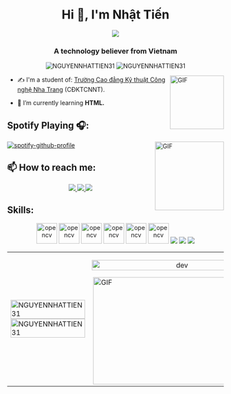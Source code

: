 <h1 align="center">Hi 👋, I'm Nhật Tiến </h1>
<p align="center"><img src="https://img.icons8.com/color/50/000000/vietnam-circular.png"/></p>
<h3 align="center">A technology believer from Vietnam </h3>
<p align="center"> <img src="https://komarev.com/ghpvc/?username=NGUYENNHATTIEN31" alt="NGUYENNHATTIEN31" />
<img src="https://badges.pufler.dev/repos/NGUYENNHATTIEN31" alt="NGUYENNHATTIEN31" /> </p>
<img align="right" alt="GIF" height="125px" src="https://i.giphy.com/media/d9RbxjZ8QXesiYoerE/giphy.webp" />

- ✍ I'm a student of: [Trường Cao đẳng Kỹ thuật Công nghệ Nha Trang](http://cdktcnnt.edu.vn/) (CĐKTCNNT).

- 🌱 I’m currently learning **HTML.**



## Spotify Playing 🎧:

 <!--<[![Spotify](https://novatorem.vercel.app/api/spotify?background_color=0d1117&border_color=ffffff)](https://open.spotify.com/user/omnitenebris)
<img align="right" alt="GIF" height="170px" src="https://media.giphy.com/media/J5B1Y8QZnzXXbLQIBu/giphy.gif" />-->
[![spotify-github-profile](https://spotify-github-profile.vercel.app/api/view?uid=31qvfasmatcqxx5a72mjywbe5hlq&cover_image=true&theme=novatorem&bar_color=dc143c&bar_color_cover=false)](https://github.com/kittinan/spotify-github-profile)
<img align="right" alt="GIF" height="160px" src="https://media.giphy.com/media/J5B1Y8QZnzXXbLQIBu/giphy.gif" />



## 📫 How to reach me:

<p align="center">
  <a href="https://www.facebook.com/profile.php?id=100012907695117" alt="Facebook">
    <img src="https://img.icons8.com/fluent/48/000000/facebook-new.png" target="_blank" />
  </a> 
  <a href="https://github.com/NGUYENNHATTIEN31" alt="Github">
    <img src="https://img.icons8.com/fluent/48/000000/github.png"/>
  </a> 
  <a href="https://www.youtube.com/channel/UCE1fAjsQsoepeiQgRA4liLw" alt="Youtube channel" target="_blank" >
    <img src="https://img.icons8.com/fluent/48/000000/youtube-play.png"/>
  </a>
</p>

## Skills:
<p align="center">
  
  <img src="https://img.icons8.com/fluency/344/python.png" alt="opencv" width="48" height="48"/>
  <img src="https://img.icons8.com/nolan/344/html.png" alt="opencv" width="48" height="48"/>
  <img src="https://img.icons8.com/cute-clipart/344/c.png" alt="opencv" width="48" height="48"/>
  <img src="https://img.icons8.com/bubbles/344/microsoft-powerpoint-2019.png" alt="opencv" width="48" height="48"/>
  <img src="https://img.icons8.com/plasticine/344/microsoft-word-2019.png" alt="opencv" width="48" height="48"/>
  <img src="https://img.icons8.com/bubbles/344/microsoft-excel-2019.png" alt="opencv" width="48" height="48"/>
  <img src="https://img.icons8.com/color/48/000000/github-2.png"/>
  <img src="https://img.icons8.com/color/48/000000/visual-studio-code-2019.png"/>
  <img src="https://img.icons8.com/color/48/000000/visual-studio-2019.png"/>
  </p>

<table style="width:100%;">
  <tr>
    <td>
      <img src="https://github-readme-stats.vercel.app/api/top-langs/?username=NGUYENNHATTIEN31&bg_color=FFFFFF00&text_color=179fa3&layout=compact&hide=CSS&langs_count=10&custom_title=Top%20ngôn%20ngữ%20được%20dùng" alt="NGUYENNHATTIEN31" width="100%"/>
      <img src="https://github-readme-stats.vercel.app/api?username=NGUYENNHATTIEN31&bg_color=FFFFFF00&text_color=179fa3&show_icons=true&count_private=true&include_all_commits=true&custom_title=Hoạt%20động%20trên%20Github" alt="NGUYENNHATTIEN31" width="100%"/>
    </td>
    <td>
      <p align="center"> 
        <img src="https://cdn.dribbble.com/users/1059583/screenshots/4171367/coding-freak.gif" alt="dev" width="100%"/>
      </p>
      <a target="_blank">
  <img align="right" height="250" width="400" alt="GIF" src="https://pa1.narvii.com/6580/8098c6e9207376889eeb0532d9f5a0723c4d73f5_hq.gif">
</a>
    </td>
  </tr>
  
</table>

